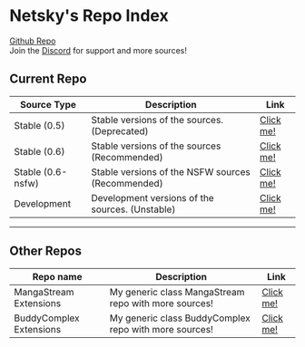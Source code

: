 # Netsky's Repo Index
[Github Repo](https://github.com/TheNetsky/netskys-extensions)
<br>
Join the [Discord](https://discord.gg/rmf6jQpMU9) for support and more sources!

## Current Repo

| Source Type | Description |          Link |
| ---        |    ----   |         --- |
| Stable  (0.5)    | Stable versions of the sources. (Deprecated)     | [Click me!](https://thenetsky.github.io/netskys-extensions/main/)    |
| Stable (0.6)   | Stable versions of the sources (Recommended)        |  [Click me!](https://thenetsky.github.io/netskys-extensions/0.6/)    |
| Stable (0.6-nsfw)   | Stable versions of the NSFW sources (Recommended)        |  [Click me!](https://thenetsky.github.io/netskys-extensions/0.6-nsfw/)    |
| Development   | Development versions of the sources. (Unstable)        |  [Click me!](https://thenetsky.github.io/netskys-extensions/dev/)    |

___
## Other Repos

| Repo name | Description |          Link |
| ---        |    ----   |         --- |
| MangaStream Extensions | My generic class MangaStream repo with more sources!        |  [Click me!](https://thenetsky.github.io/extensions-mangastream/)    |
| BuddyComplex Extensions	| My generic class BuddyComplex repo with more sources!        |  [Click me!](https://thenetsky.github.io/extensions-buddycomplex/)    |
